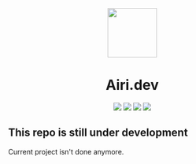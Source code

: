 <div align="center">
    <img src="https://raw.githubusercontent.com/YoruAkio/YoruAkio/joged.gif" width="100">
    <h1>
        <strong>Airi.dev</strong>
    </h1>
    <img src="https://img.shields.io/badge/HTML5-61DBFB?logo=react&logoColor=white&style=for-the-badge">
    <img src="https://img.shields.io/github/stars/YoruAkio/airi.dev.svg?logo=github&style=for-the-badge">
    <img src="https://img.shields.io/github/last-commit/YoruAkio/airi.dev?style=for-the-badge">
    <img src="https://img.shields.io/website-up-down-green-red/https/airi.dev.svg?logo=webpack&logoColor=white&style=for-the-badge">
</div>

## This repo is still under development
Current project isn't done anymore.
